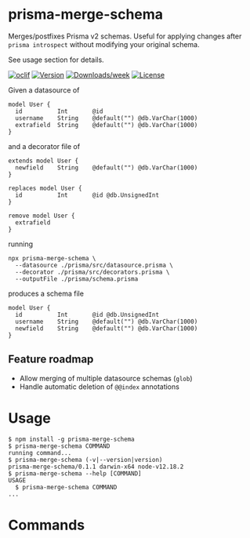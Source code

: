 prisma-merge-schema
===================

Merges/postfixes Prisma v2 schemas. Useful for applying changes after `prisma introspect` without modifying your original schema. 

See usage section for details.

[![oclif](https://img.shields.io/badge/cli-oclif-brightgreen.svg)](https://oclif.io)
[![Version](https://img.shields.io/npm/v/prisma-merge-schema.svg)](https://npmjs.org/package/prisma-merge-schema)
[![Downloads/week](https://img.shields.io/npm/dw/prisma-merge-schema.svg)](https://npmjs.org/package/prisma-merge-schema)
[![License](https://img.shields.io/npm/l/prisma-merge-schema.svg)](https://github.com/smcelhinney/prisma-merge-schema/blob/main/package.json)

Given a datasource of 

```prisma
model User {
  id          Int       @id
  username    String    @default("") @db.VarChar(1000)
  extrafield  String    @default("") @db.VarChar(1000)
}
```

and a decorator file of 

```prisma
extends model User {
  newfield    String    @default("") @db.VarChar(1000)
}

replaces model User {
  id          Int       @id @db.UnsignedInt
}

remove model User {
  extrafield
}
```

running

```shell
npx prisma-merge-schema \
  --datasource ./prisma/src/datasource.prisma \
  --decorator ./prisma/src/decorators.prisma \
  --outputFile ./prisma/schema.prisma
```

produces a schema file

```prisma
model User {
  id          Int       @id @db.UnsignedInt
  username    String    @default("") @db.VarChar(1000)
  newfield    String    @default("") @db.VarChar(1000)
}
```

## Feature roadmap

* Allow merging of multiple datasource schemas (`glob`) 
* Handle automatic deletion of `@@index` annotations


# Usage
<!-- usage -->
```sh-session
$ npm install -g prisma-merge-schema
$ prisma-merge-schema COMMAND
running command...
$ prisma-merge-schema (-v|--version|version)
prisma-merge-schema/0.1.1 darwin-x64 node-v12.18.2
$ prisma-merge-schema --help [COMMAND]
USAGE
  $ prisma-merge-schema COMMAND
...
```
<!-- usagestop -->
# Commands
<!-- commands -->

<!-- commandsstop -->
